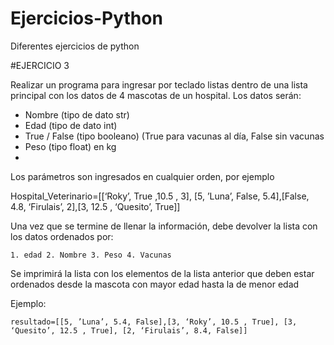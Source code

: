 # Ejercicios-Python

Diferentes ejercicios de python 

#EJERCICIO 3

Realizar un programa para ingresar por teclado  listas dentro de una lista principal con los datos de 4  mascotas de un hospital. 
Los datos serán:

  - Nombre  (tipo de dato str)
  - Edad (tipo de dato int)
  - True / False (tipo booleano) (True para vacunas al día, False sin vacunas
  - Peso (tipo float) en kg
  - 
Los parámetros son ingresados en cualquier orden, por ejemplo

Hospital_Veterinario=[[‘Roky’, True ,10.5 , 3], [5, ’Luna’, False, 5.4],[False, 4.8, ‘Firulais’, 2],[3, 12.5 , ‘Quesito’, True]]

Una vez que se termine de llenar la información, debe devolver la lista con los datos ordenados por:

	1. edad 2. Nombre 3. Peso 4. Vacunas
  
Se imprimirá la lista con los elementos de la lista anterior que deben estar ordenados desde la mascota con mayor edad hasta la de menor edad

Ejemplo:

	resultado=[[5, ’Luna’, 5.4, False],[3, ‘Roky’, 10.5 , True], [3, ‘Quesito’, 12.5 , True], [2, ‘Firulais’, 8.4, False]]
  
  



